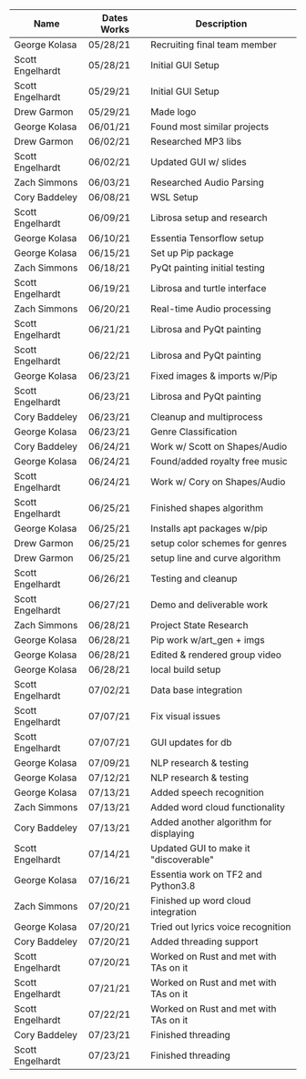 |    Name          | Dates Works  |     Description                       |
| ---------------  | -----------  | ---------------------------           |
| George Kolasa    | 05/28/21     | Recruiting final team member          |
| Scott Engelhardt | 05/28/21     | Initial GUI Setup                     |
| Scott Engelhardt | 05/29/21     | Initial GUI Setup                     |
| Drew Garmon      | 05/29/21     | Made logo                             |
| George Kolasa    | 06/01/21     | Found most similar projects           |
| Drew Garmon      | 06/02/21     | Researched MP3 libs                   |
| Scott Engelhardt | 06/02/21     | Updated GUI w/ slides                 |
| Zach Simmons     | 06/03/21     | Researched Audio Parsing              |
| Cory Baddeley    | 06/08/21     | WSL Setup                             |
| Scott Engelhardt | 06/09/21     | Librosa setup and research            |
| George Kolasa    | 06/10/21     | Essentia Tensorflow setup             |
| George Kolasa    | 06/15/21     | Set up Pip package                    |
| Zach Simmons     | 06/18/21     | PyQt painting initial testing         |
| Scott Engelhardt | 06/19/21     | Librosa and turtle interface          |
| Zach Simmons     | 06/20/21     | Real-time Audio processing            |
| Scott Engelhardt | 06/21/21     | Librosa and PyQt painting             |
| Scott Engelhardt | 06/22/21     | Librosa and PyQt painting             |
| George Kolasa    | 06/23/21     | Fixed images & imports w/Pip          |
| Scott Engelhardt | 06/23/21     | Librosa and PyQt painting             |
| Cory Baddeley    | 06/23/21     | Cleanup and multiprocess              |
| George Kolasa    | 06/23/21     | Genre Classification                  |
| Cory Baddeley    | 06/24/21     | Work w/ Scott on Shapes/Audio         |
| George Kolasa    | 06/24/21     | Found/added royalty free music        |
| Scott Engelhardt | 06/24/21     | Work w/ Cory on Shapes/Audio          |
| Scott Engelhardt | 06/25/21     | Finished shapes algorithm             |
| George Kolasa    | 06/25/21     | Installs apt packages w/pip           |
| Drew Garmon      | 06/25/21     | setup color schemes for genres        |
| Drew Garmon      | 06/25/21     | setup line and curve algorithm        |
| Scott Engelhardt | 06/26/21     | Testing and cleanup                   |
| Scott Engelhardt | 06/27/21     | Demo and deliverable work             |
| Zach Simmons     | 06/28/21     | Project State Research                |
| George Kolasa    | 06/28/21     | Pip work w/art_gen + imgs             |
| George Kolasa    | 06/28/21     | Edited & rendered group video         |
| George Kolasa    | 06/28/21     | local build setup                     |
| Scott Engelhardt | 07/02/21     | Data base integration                 |
| Scott Engelhardt | 07/07/21     | Fix visual issues                     |
| Scott Engelhardt | 07/07/21     | GUI updates for db                    |
| George Kolasa    | 07/09/21     | NLP research & testing                |
| George Kolasa    | 07/12/21     | NLP research & testing                |
| George Kolasa    | 07/13/21     | Added speech recognition              |
| Zach Simmons     | 07/13/21     | Added word cloud functionality        |
| Cory Baddeley    | 07/13/21     | Added another algorithm for displaying|
| Scott Engelhardt | 07/14/21     | Updated GUI to make it "discoverable" |
| George Kolasa    | 07/16/21     | Essentia work on TF2 and Python3.8    |
| Zach Simmons     | 07/20/21     | Finished up word cloud integration    |
| George Kolasa    | 07/20/21     | Tried out lyrics voice recognition    |
| Cory Baddeley    | 07/20/21     | Added threading support               |
| Scott Engelhardt | 07/20/21     | Worked on Rust and met with TAs on it |
| Scott Engelhardt | 07/21/21     | Worked on Rust and met with TAs on it |
| Scott Engelhardt | 07/22/21     | Worked on Rust and met with TAs on it |
| Cory Baddeley    | 07/23/21     | Finished threading                    |
| Scott Engelhardt | 07/23/21     | Finished threading                    |